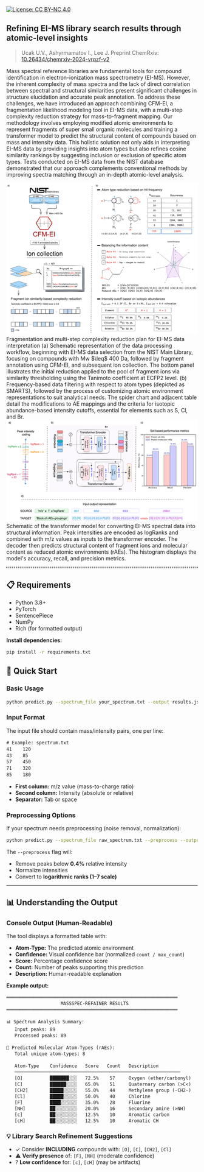 [![License: CC BY-NC 4.0](https://img.shields.io/badge/License-CC_BY--NC_4.0-lightgrey.svg)](https://creativecommons.org/licenses/by-nc/4.0/)

## Refining EI-MS library search results through atomic-level insights
> Ucak U.V., Ashyrmamatov I., Lee J. Preprint ChemRxiv: [10.26434/chemrxiv-2024-vrqzf-v2](https://doi.org/10.26434/chemrxiv-2024-vrqzf-v2)

Mass spectral reference libraries are fundamental tools for compound identification in electron-ionization mass spectrometry (EI-MS). 
However, the inherent complexity of mass spectra and the lack of direct correlation between spectral and structural similarities present significant challenges in structure elucidation and accurate peak annotation. 
To address these challenges, we have introduced an approach combining CFM-EI, a fragmentation likelihood modeling tool in EI-MS data, with a multi-step complexity reduction strategy for mass-to-fragment mapping. 
Our methodology involves employing modified atomic environments to represent fragments of super small organic molecules and training a transformer model to predict the structural content of compounds based on mass and intensity data. 
This holistic solution not only aids in interpreting EI-MS data by providing insights into atom types but also refines cosine similarity rankings by suggesting inclusion or exclusion of specific atom types.
Tests conducted on EI-MS data from the NIST database demonstrated that our approach complements conventional methods by improving spectra matching through an in-depth atomic-level analysis.

<!-- ![Preprocessing Workflow](./assets/MSpaper_figure2.png) -->
<img src="assets/MSpaper_figure2.png" alt="Preprocessing Workflow" width="600" />
Fragmentation and multi-step complexity reduction plan for EI-MS data interpretation (a) Schematic representation of the data processing workflow, beginning with EI-MS data selection from the NIST Main Library, focusing on compounds with Mw $\leq$ 400 Da, followed by fragment annotation using CFM-EI, and subsequent ion collection. The bottom panel illustrates the initial reduction applied to the pool of fragment ions via similarity thresholding using the Tanimoto coefficient at ECFP2 level. (b) Frequency-based data filtering with respect to atom types (depicted as SMARTS), followed by the process of customizing atomic environment representations to suit analytical needs. The spider chart and adjacent table detail the modifications to AE mappings and the criteria for isotopic abundance-based intensity cutoffs, essential for elements such as S, Cl, and Br.

<!-- ![Model Overview](./assets/MSpaper_figure4.png) -->
<img src="assets/MSpaper_figure4.png" alt="Model Overview" width="600" />
Schematic of the transformer model for converting EI-MS spectral data into structural information. Peak intensities are encoded as logRanks and combined with m/z values as inputs to the transformer encoder. The decoder then predicts structural content of fragment ions and molecular content as reduced atomic environments (rAEs). The histogram displays the model's accuracy, recall, and precision metrics.

<hr style="background: transparent; border: 0.2px dashed;"/>

## 📋 Requirements

- Python 3.8+
- PyTorch
- SentencePiece
- NumPy
- Rich (for formatted output)

**Install dependencies:**
```bash
pip install -r requirements.txt
```

## 🚀 Quick Start

### Basic Usage
```bash
python predict.py --spectrum_file your_spectrum.txt --output results.json
```

### Input Format
The input file should contain mass/intensity pairs, one per line:

```txt
# Example: spectrum.txt
41    120
43    85
57    450
71    320
85    180
```

- **First column:** m/z value (mass-to-charge ratio)  
- **Second column:** Intensity (absolute or relative)  
- **Separator:** Tab or space

### Preprocessing Options
If your spectrum needs preprocessing (noise removal, normalization):

```bash
python predict.py --spectrum_file raw_spectrum.txt --preprocess --output results.json
```

The `--preprocess` flag will:
- Remove peaks below **0.4%** relative intensity  
- Normalize intensities  
- Convert to **logarithmic ranks (1–7 scale)**

---

## 📊 Understanding the Output

### Console Output (Human-Readable)
The tool displays a formatted table with:
- **Atom-Type:** The predicted atomic environment  
- **Confidence:** Visual confidence bar (normalized `count / max_count`)  
- **Score:** Percentage confidence score  
- **Count:** Number of peaks supporting this prediction  
- **Description:** Human-readable explanation  

**Example output:**
```
═══════════════════════════════════════════════════════════════
                    MASSSPEC-REFAINER RESULTS                    
═══════════════════════════════════════════════════════════════

📊 Spectrum Analysis Summary:
   Input peaks: 89
   Processed peaks: 89

🔬 Predicted Molecular Atom-Types (rAEs):
   Total unique atom-types: 8

   Atom-Type    Confidence   Score   Count   Description
   ─────────────────────────────────────────────────────────────
   [O]          ███████░░░   72.5%    57     Oxygen (ether/carbonyl)
   [C]          ██████░░░░   65.0%    51     Quaternary carbon (>C<)
   [CH2]        █████░░░░░   55.0%    44     Methylene group (-CH2-)
   [Cl]         █████░░░░░   50.0%    40     Chlorine
   [F]          ████░░░░░░   35.0%    28     Fluorine
   [NH]         ██░░░░░░░░   20.0%    16     Secondary amine (>NH)
   [c]          ██░░░░░░░░   12.5%    10     Aromatic carbon
   [cH]         ██░░░░░░░░   12.5%    10     Aromatic CH
```

### 💡 Library Search Refinement Suggestions
- ✓ Consider **INCLUDING** compounds with: `[O]`, `[C]`, `[CH2]`, `[Cl]`  
- ⚠ **Verify presence** of: `[F]`, `[NH]` (moderate confidence)  
- ? **Low confidence** for: `[c]`, `[cH]` (may be artifacts)

